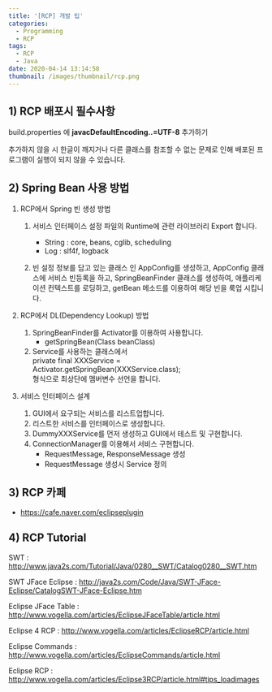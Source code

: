 ```yaml
---
title: '[RCP] 개발 팁'
categories:
  - Programming
  - RCP
tags:
  - RCP
  - Java
date: 2020-04-14 13:14:58
thumbnail: /images/thumbnail/rcp.png
---
```


## 1) RCP 배포시 필수사항

build.properties 에 **javacDefaultEncoding..=UTF-8** 추가하기

추가하지 않을 시 한글이 깨지거나 다른 클래스를 참조할 수 없는 문제로 인해 배포된 프로그램이 실행이 되지 않을 수 있습니다.

## 2) Spring Bean 사용 방법

1. RCP에서 Spring 빈 생성 방법

   1. 서비스 인터페이스 설정 파일의 Runtime에 관련 라이브러리 Export 합니다.

      - String : core, beans, cglib, scheduling
      - Log : slf4f, logback

   2. 빈 설정 정보를 담고 있는 클래스 인 AppConfig를 생성하고, AppConfig 클래스에 서비스 빈등록을 하고, SpringBeanFinder 클래스를 생성하여, 애플리케이션 컨텍스트를 로딩하고, getBean 메소드를 이용하여 해당 빈을 룩업 시킵니다.

2. RCP에서 DL(Dependency Lookup) 방법

   1. SpringBeanFinder를 Activator를 이용하여 사용합니다.
      - getSpringBean(Class<T> beanClass)
   2. Service를 사용하는 클래스에서<br/>private final XXXService = Activator.getSpringBean(XXXService.class); <br/>형식으로 최상단에 멤버변수 선언을 합니다.

3. 서비스 인터페이스 설계
   1. GUI에서 요구되는 서비스를 리스트업합니다.
   2. 리스트한 서비스를 인터페이스로 생성합니다.
   3. DummyXXXService를 먼저 생성하고 GUI에서 테스트 및 구현합니다.
   4. ConnectionManager를 이용해서 서비스 구현합니다.
      - RequestMessage, ResponseMessage 생성
      - RequestMessage 생성시 Service 정의

## 3) RCP 카페

- https://cafe.naver.com/eclipseplugin

## 4) RCP Tutorial

SWT : http://www.java2s.com/Tutorial/Java/0280__SWT/Catalog0280__SWT.htm

SWT JFace Eclipse : http://java2s.com/Code/Java/SWT-JFace-Eclipse/CatalogSWT-JFace-Eclipse.htm

Eclipse JFace Table : http://www.vogella.com/articles/EclipseJFaceTable/article.html

Eclipse 4 RCP : http://www.vogella.com/articles/EclipseRCP/article.html

Eclipse Commands : http://www.vogella.com/articles/EclipseCommands/article.html

Eclipse RCP : http://www.vogella.com/articles/Eclipse3RCP/article.html#tips_loadimages
